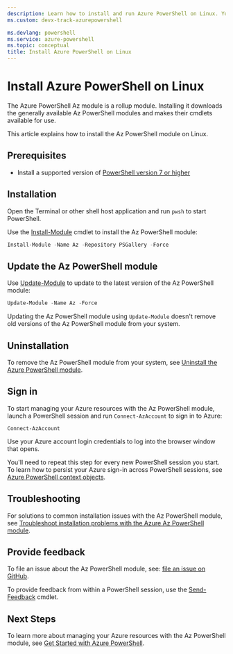 ```yaml
---
description: Learn how to install and run Azure PowerShell on Linux. You can install Azure PowerShell on Linux with one command.
ms.custom: devx-track-azurepowershell

ms.devlang: powershell
ms.service: azure-powershell
ms.topic: conceptual
title: Install Azure PowerShell on Linux
---
```



# Install Azure PowerShell on Linux

The Azure PowerShell Az module is a rollup module. Installing it downloads the generally available
Az PowerShell modules and makes their cmdlets available for use.

This article explains how to install the Az PowerShell module on Linux.

## Prerequisites

- Install a supported version of [PowerShell version 7 or higher](/powershell/scripting/install/installing-powershell-on-linux)

## Installation

Open the Terminal or other shell host application and run `pwsh` to start PowerShell.

Use the [Install-Module](/powershell/module/powershellget/install-module) cmdlet to install the Az
PowerShell module:

```powershell
Install-Module -Name Az -Repository PSGallery -Force
```

## Update the Az PowerShell module

Use [Update-Module](/powershell/module/powershellget/update-module) to update to the latest version
of the Az PowerShell module:

```powershell
Update-Module -Name Az -Force
```

Updating the Az PowerShell module using `Update-Module` doesn't remove old versions of the Az
PowerShell module from your system.

## Uninstallation

To remove the Az PowerShell module from your system, see
[Uninstall the Azure PowerShell module](uninstall-az-ps.md).

## Sign in

To start managing your Azure resources with the Az PowerShell module, launch a PowerShell session
and run `Connect-AzAccount` to sign in to Azure:

```azurepowershell
Connect-AzAccount
```

Use your Azure account login credentials to log into the browser window that opens.

You'll need to repeat this step for every new PowerShell session you start. To learn how to persist
your Azure sign-in across PowerShell sessions, see
[Azure PowerShell context objects](/powershell/azure/context-persistence).

## Troubleshooting

For solutions to common installation issues with the Az PowerShell module, see
[Troubleshoot installation problems with the Azure Az PowerShell module](troubleshooting.md#installation).

## Provide feedback

To file an issue about the Az PowerShell module, see:
[file an issue on GitHub](https://github.com/Azure/azure-powershell/issues).

To provide feedback from within a PowerShell session, use the
[Send-Feedback](/powershell/module/az.accounts/send-feedback) cmdlet.

## Next Steps

To learn more about managing your Azure resources with the Az PowerShell module, see
[Get Started with Azure PowerShell](get-started-azureps.md).
